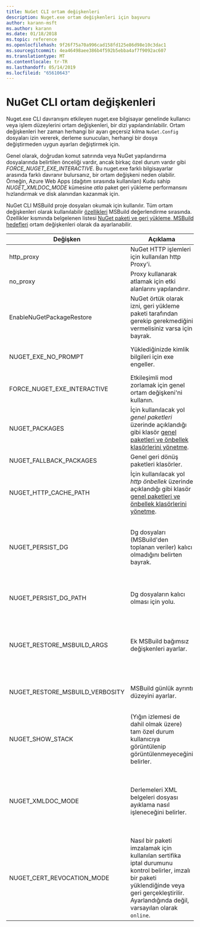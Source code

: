 ```yaml
---
title: NuGet CLI ortam değişkenleri
description: Nuget.exe ortam değişkenleri için başvuru
author: karann-msft
ms.author: karann
ms.date: 01/18/2018
ms.topic: reference
ms.openlocfilehash: 9f26f75a70a996cad158fd125e86d98e10c3dac1
ms.sourcegitcommit: 4ea46498aee386b4f592b5ebba4af7f9092ac607
ms.translationtype: MT
ms.contentlocale: tr-TR
ms.lasthandoff: 05/14/2019
ms.locfileid: "65610643"
---
```

# <a name="nuget-cli-environment-variables"></a>NuGet CLI ortam değişkenleri

Nuget.exe CLI davranışını etkileyen nuget.exe bilgisayar genelinde kullanıcı veya işlem düzeylerini ortam değişkenleri, bir dizi yapılandırılabilir. Ortam değişkenleri her zaman herhangi bir ayarı geçersiz kılma `NuGet.Config` dosyaları izin vererek, derleme sunucuları, herhangi bir dosya değiştirmeden uygun ayarları değiştirmek için.

Genel olarak, doğrudan komut satırında veya NuGet yapılandırma dosyalarında belirtilen önceliği vardır, ancak birkaç özel durum vardır gibi *FORCE_NUGET_EXE_INTERACTIVE*. Bu nuget.exe farklı bilgisayarlar arasında farklı davranır bulursanız, bir ortam değişkeni neden olabilir. Örneğin, Azure Web Apps (dağıtım sırasında kullanılan) Kudu sahip *NUGET_XMLDOC_MODE* kümesine *atla* paket geri yükleme performansını hızlandırmak ve disk alanından kazanmak için.

NuGet CLI MSBuild proje dosyaları okumak için kullanılır. Tüm ortam değişkenleri olarak kullanılabilir [özellikleri](/visualstudio/msbuild/msbuild-command-line-reference) MSBuild değerlendirme sırasında.
Özellikler kısmında belgelenen listesi [NuGet paketi ve geri yükleme, MSBuild hedefleri](../reference/msbuild-targets.md#restore-properties) ortam değişkenleri olarak da ayarlanabilir.

| Değişken | Açıklama | Açıklamalar |
| --- | --- | --- |
| http_proxy | NuGet HTTP işlemleri için kullanılan http Proxy'i. | Bu olarak belirtilecek `http://<username>:<password>@proxy.com`. |
| no_proxy | Proxy kullanarak atlamak için etki alanlarını yapılandırır. | Etki alanları (,) virgülle ayrılmış olarak belirtildi. |
| EnableNuGetPackageRestore | NuGet örtük olarak izni, geri yükleme paketi tarafından gerekip gerekmediğini vermelisiniz varsa için bayrak. | Belirtilen bayrak olarak kabul edildiği *true* veya *1*, bayrak olarak kabul başka bir değer ayarlanmadı. |
| NUGET_EXE_NO_PROMPT | Yüklediğinizde kimlik bilgileri için exe engeller. | Null veya boş dize değerlendirilir dışında herhangi bir değer bu bayrak kümesi/true. |
| FORCE_NUGET_EXE_INTERACTIVE | Etkileşimli mod zorlamak için genel ortam değişkeni'ni kullanın. | Null veya boş dize değerlendirilir dışında herhangi bir değer bu bayrak kümesi/true. |
| NUGET_PACKAGES | İçin kullanılacak yol *genel paketleri* üzerinde açıklandığı gibi klasör [genel paketleri ve önbellek klasörlerini yönetme](../consume-packages/managing-the-global-packages-and-cache-folders.md). | Mutlak yol belirtildi. |
| NUGET_FALLBACK_PACKAGES | Genel geri dönüş paketleri klasörler. | Noktalı virgülle (;) ayrılmış mutlak klasör yolları. |
| NUGET_HTTP_CACHE_PATH | İçin kullanılacak yol *http önbellek* üzerinde açıklandığı gibi klasör [genel paketleri ve önbellek klasörlerini yönetme](../consume-packages/managing-the-global-packages-and-cache-folders.md). | Mutlak yol belirtildi. |
| NUGET_PERSIST_DG | Dg dosyaları (MSBuild'den toplanan veriler) kalıcı olmadığını belirten bayrak. | Belirtildiği şekilde *true* veya *false* (varsayılan), NUGET_PERSIST_DG_PATH ayarlanmamış olması halinde, geçici dizine (geçerli ortam temp dizini klasöründe NuGetScratch) depolanır. |
| NUGET_PERSIST_DG_PATH | Dg dosyaların kalıcı olması için yolu. | Mutlak yol belirtilen, bu seçenek, yalnızca kullanılan zaman *NUGET_PERSIST_DG* ayarlanır true. |
| NUGET_RESTORE_MSBUILD_ARGS | Ek MSBuild bağımsız değişkenleri ayarlar. | Bağımsız değişkenler nasıl bunları MSBuild.exe'ye geçip geçmeyeceğini aynı geçirin. Proje özelliği Foo değeri çubuğuna komut satırından ayarlama örneği /p:Foo olacaktır çubuğu = |
| NUGET_RESTORE_MSBUILD_VERBOSITY | MSBuild günlük ayrıntı düzeyini ayarlar. | Varsayılan değer *sessiz* ("/ v: q"). Olası değerler *q [uiet]*, *m [en az sıfır]*, *n [ormal]*, *d [ayrıntılı]*, ve *tanı [tanısı]*. |
| NUGET_SHOW_STACK | (Yığın izlemesi de dahil olmak üzere) tam özel durum kullanıcıya görüntülenip görüntülenmeyeceğini belirler. | Belirtildiği şekilde *true* veya *false* (varsayılan). |
| NUGET_XMLDOC_MODE | Derlemeleri XML belgeleri dosyası ayıklama nasıl işleneceğini belirler. | Desteklenen modlar *atla* (XML belge dosyalarını ayıklamak değil), *sıkıştırma* (zip arşivi olarak XML belge dosyalarını depolamak) veya *hiçbiri* (varsayılan, normal XML belge dosyalarını kabul dosyaları). |
| NUGET_CERT_REVOCATION_MODE | Nasıl bir paketi imzalamak için kullanılan sertifika iptal durumunu kontrol belirler, imzalı bir paketi yüklendiğinde veya geri gerçekleştirilir. Ayarlandığında değil, varsayılan olarak `online`.| Olası değerler *çevrimiçi* (varsayılan), *çevrimdışı*.  İlgili [NU3028](../reference/errors-and-warnings/NU3028.md) |

